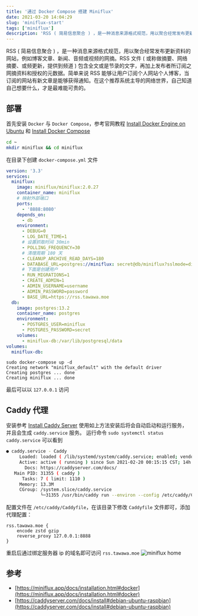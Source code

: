 ```yaml
---
title: '通过 Docker Compose 搭建 Miniflux'
date: 2021-03-20 14:04:29
slug: 'miniflux-start'
tags: ['miniflux']
description: 'RSS ( 简易信息聚合 ) ，是一种消息来源格式规范，用以聚合经常发布更新资料的网站.的网站的网站的网站的网站'
---
```


RSS ( 简易信息聚合 ) ，是一种消息来源格式规范，用以聚合经常发布更新资料的网站，例如博客文章、新闻、音频或视频的网摘。RSS 文件 ( 或称做摘要、网络摘要、或频更新，提供到频道 ) 包含全文或是节录的文字，再加上发布者所订阅之网摘资料和授权的元数据。简单来说 RSS 能够让用户订阅个人网站个人博客，当订阅的网站有新文章是能够获得通知。在这个推荐系统主导的网络世界，自己知道自己想要什么，才是最难能可贵的。

## 部署

首先安装 `Docker` 与 `Docker Compose`，参考官网教程 [Install Docker Engine on Ubuntu](https://docs.docker.com/engine/install/ubuntu/) 和 [Install Docker Compose](https://docs.docker.com/compose/install/)

```bash
cd ~
mkdir miniflux && cd miniflux
```

在目录下创建 `docker-compose.yml` 文件

```yml
version: '3.3'
services:
  miniflux:
    image: miniflux/miniflux:2.0.27
    container_name: miniflux
    # 映射外部端口
    ports:
      - '8888:8080'
    depends_on:
      - db
    environment:
      - DEBUG=0
      - LOG_DATE_TIME=1
      # 设置抓取时间 30min
      - POLLING_FREQUENCY=30
      # 清理周期 180 天
      - CLEANUP_ARCHIVE_READ_DAYS=180
      - DATABASE_URL=postgres://miniflux: secret@db/miniflux?sslmode=disable
      # 下面是创建用户
      - RUN_MIGRATIONS=1
      - CREATE_ADMIN=1
      - ADMIN_USERNAME=username
      - ADMIN_PASSWORD=password
      - BASE_URL=https://rss.tawawa.moe
  db:
    image: postgres:13.2
    container_name: postgres
    environment:
      - POSTGRES_USER=miniflux
      - POSTGRES_PASSWORD=secret
    volumes:
      - miniflux-db:/var/lib/postgresql/data
volumes:
  miniflux-db:
```

```fish
sudo docker-compose up -d
Creating network "miniflux_default" with the default driver
Creating postgres ... done
Creating miniflux ... done
```

最后可以以 `127.0.0.1` 访问

## Caddy 代理

安装参考 [Install Caddy Server](https://caddyserver.com/docs/install#debian-ubuntu-raspbian)
使用如上方法安装后将会自动启动和运行服务，并且会生成 `caddy.service` 服务。
运行命令 `sudo systemctl status caddy.service` 可以看到

```bash
● caddy.service - Caddy
     Loaded: loaded ( /lib/systemd/system/caddy.service; enabled; vendor preset: enabled )
     Active: active ( running ) since Sun 2021-02-20 00:15:15 CST; 14h ago
       Docs: https://caddyserver.com/docs/
   Main PID: 31355 ( caddy )
      Tasks: 7 ( limit: 1110 )
     Memory: 13.3M
     CGroup: /system.slice/caddy.service
             └─31355 /usr/bin/caddy run --environ --config /etc/caddy/Caddyfile
```

配置文件在 `/etc/caddy/Caddyfile`，在该目录下修改 `Caddyfile` 文件即可，添加代理配置：

```
rss.tawawa.moe {
    encode zstd gzip
    reverse_proxy 127.0.0.1:8888
}
```

重启后通过绑定服务器 ip 的域名即可访问 `rss.tawawa.moe`
![miniflux home](https://img.tawawa.moe/miniflux-start.png)

## 参考

- [https://miniflux.app/docs/installation.html#docker](https://miniflux.app/docs/installation.html#docker)
- [https://caddyserver.com/docs/install#debian-ubuntu-raspbian](https://caddyserver.com/docs/install#debian-ubuntu-raspbian)
